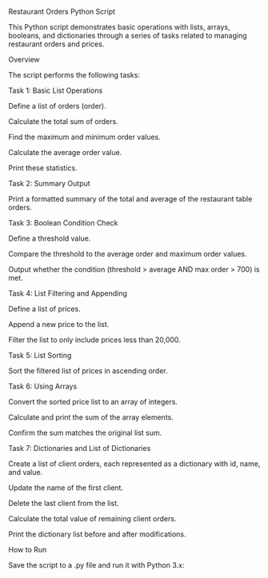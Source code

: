Restaurant Orders Python Script

This Python script demonstrates basic operations with lists, arrays, booleans, and dictionaries through a series of tasks related to managing restaurant orders and prices.

Overview

The script performs the following tasks:

Task 1: Basic List Operations

Define a list of orders (order).

Calculate the total sum of orders.

Find the maximum and minimum order values.

Calculate the average order value.

Print these statistics.

Task 2: Summary Output

Print a formatted summary of the total and average of the restaurant table orders.

Task 3: Boolean Condition Check

Define a threshold value.

Compare the threshold to the average order and maximum order values.

Output whether the condition (threshold > average AND max order > 700) is met.

Task 4: List Filtering and Appending

Define a list of prices.

Append a new price to the list.

Filter the list to only include prices less than 20,000.

Task 5: List Sorting

Sort the filtered list of prices in ascending order.

Task 6: Using Arrays

Convert the sorted price list to an array of integers.

Calculate and print the sum of the array elements.

Confirm the sum matches the original list sum.

Task 7: Dictionaries and List of Dictionaries

Create a list of client orders, each represented as a dictionary with id, name, and value.

Update the name of the first client.

Delete the last client from the list.

Calculate the total value of remaining client orders.

Print the dictionary list before and after modifications.

How to Run

Save the script to a .py file and run it with Python 3.x:
